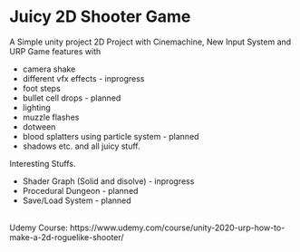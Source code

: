 # Juicy 2D Shooter Game #

A Simple unity project 2D Project with Cinemachine, New Input System and URP
Game features with 
- camera shake
- different vfx effects - inprogress
- foot steps
- bullet cell drops - planned
- lighting
- muzzle flashes
- dotween
- blood splatters using particle system - planned
- shadows etc.
and all juicy stuff.

Interesting Stuffs.

- Shader Graph (Solid and disolve) - inprogress
- Procedural Dungeon - planned
- Save/Load System - planned

<br>
Udemy Course:
https://www.udemy.com/course/unity-2020-urp-how-to-make-a-2d-roguelike-shooter/

